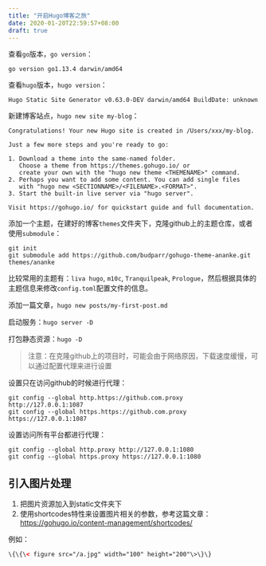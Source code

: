 ```yaml
---
title: "开启Hugo博客之旅"
date: 2020-01-20T22:59:57+08:00
draft: true
---
```


查看`go`版本，`go version`：

```
go version go1.13.4 darwin/amd64
```

查看`hugo`版本，`hugo version`：

```
Hugo Static Site Generator v0.63.0-DEV darwin/amd64 BuildDate: unknown
```

新建博客站点，`hugo new site my-blog`：

```
Congratulations! Your new Hugo site is created in /Users/xxx/my-blog.

Just a few more steps and you're ready to go:

1. Download a theme into the same-named folder.
   Choose a theme from https://themes.gohugo.io/ or
   create your own with the "hugo new theme <THEMENAME>" command.
2. Perhaps you want to add some content. You can add single files
   with "hugo new <SECTIONNAME>/<FILENAME>.<FORMAT>".
3. Start the built-in live server via "hugo server".

Visit https://gohugo.io/ for quickstart guide and full documentation.
```

添加一个主题，在建好的博客`themes`文件夹下，克隆github上的主题仓库，或者使用`submodule`：

```
git init
git submodule add https://github.com/budparr/gohugo-theme-ananke.git themes/ananke
```

比较常用的主题有：`liva hugo`, `m10c`, `Tranquilpeak`, `Prologue`，然后根据具体的主题信息来修改`config.toml`配置文件的信息。

添加一篇文章，`hugo new posts/my-first-post.md`

启动服务：`hugo server -D`

打包静态资源：`hugo -D`

> 注意：在克隆github上的项目时，可能会由于网络原因，下载速度缓慢，可以通过配置代理来进行设置

设置只在访问github的时候进行代理：

```
git config --global http.https://github.com.proxy http://127.0.0.1:1087
git config --global https.https://github.com.proxy https://127.0.0.1:1087
```

设置访问所有平台都进行代理：

```
git config --global http.proxy http://127.0.0.1:1080
git config --global https.proxy https://127.0.0.1:1080
```

## 引入图片处理

1. 把图片资源加入到static文件夹下
2. 使用shortcodes特性来设置图片相关的参数，参考这篇文章：https://gohugo.io/content-management/shortcodes/

例如：

```html
\{\{\< figure src="/a.jpg" width="100" height="200"\>\}\}
```
